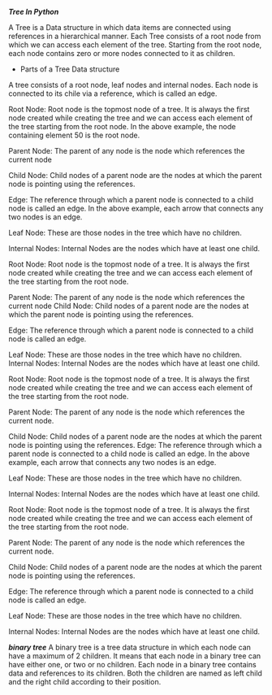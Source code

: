 ***Tree In Python***

A Tree is a Data structure in which data items are connected using references in a hierarchical manner. Each Tree consists of a root node from which we can access each element of the tree. Starting from the root node, each node contains zero or more nodes connected to it as children.

- Parts of a Tree Data structure

A tree consists of a root node, leaf nodes and internal nodes. Each node is connected to its chile via a reference, which is called an edge. 

Root Node: Root node is the topmost node of a tree. It is always the first node created while creating the tree and we can access each element of the tree starting from the root node. In the above example, the node containing element 50 is the root node.

Parent Node: The parent of any node is the node which references the current node

Child Node: Child nodes of a parent node are the nodes at which the parent node is pointing using the references.

Edge: The reference through which a parent node is connected to a child node is called an edge. In the above example, each arrow that connects any two nodes is an edge.

Leaf Node: These are those nodes in the tree which have no children.

Internal Nodes: Internal Nodes are the nodes which have at least one child. 

Root Node: Root node is the topmost node of a tree. It is always the first node created while creating the tree and we can access each element of the tree starting from the root node.

Parent Node: The parent of any node is the node which references the current node
Child Node: Child nodes of a parent node are the nodes at which the parent node is pointing using the references.

Edge: The reference through which a parent node is connected to a child node is called an edge. 

Leaf Node: These are those nodes in the tree which have no children. 
Internal Nodes: Internal Nodes are the nodes which have at least one child. 

Root Node: Root node is the topmost node of a tree. It is always the first node created while creating the tree and we can access each element of the tree starting from the root node.

Parent Node: The parent of any node is the node which references the current node. 

Child Node: Child nodes of a parent node are the nodes at which the parent node is pointing using the references. 
Edge: The reference through which a parent node is connected to a child node is called an edge. In the above example, each arrow that connects any two nodes is an edge.

Leaf Node: These are those nodes in the tree which have no children.

Internal Nodes: Internal Nodes are the nodes which have at least one child.

Root Node: Root node is the topmost node of a tree. It is always the first node created while creating the tree and we can access each element of the tree starting from the root node. 

Parent Node: The parent of any node is the node which references the current node.

Child Node: Child nodes of a parent node are the nodes at which the parent node is pointing using the references.

Edge: The reference through which a parent node is connected to a child node is called an edge. 

Leaf Node: These are those nodes in the tree which have no children. 

Internal Nodes: Internal Nodes are the nodes which have at least one child.

***binary tree***
A binary tree is a tree data structure in which each node can have a maximum of 2 children.  It means that each node in a binary tree can have either one, or two or no children. Each node in a binary tree contains data and references to its children. Both the children are named as left child and the right child according to their position. 

